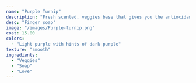 ```yaml
---
name: "Purple Turnip"
description: "Fresh scented, veggies base that gives you the antioxidants you need during the winter."
desc: "Finger soap"
image: "/images/Purple-turnip.png"
cost: 15.00
colors:
  - "Light purple with hints of dark purple"
texture: "smooth"
ingredients:
  - "Veggies"
  - "Soap"
  - "Love"
---
```

